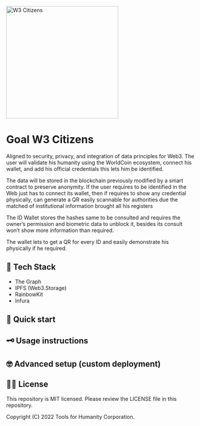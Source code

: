 <img src="https://www.linkpicture.com/q/WhatsApp-Image-2022-08-21-at-2.50.43-AM.jpeg" alt="W3 Citizens" width="300" />

# Goal W3 Citizens

Aligned to security, privacy, and integration of data principles for Web3. The user will validate his humanity using the WorldCoin ecosystem, connect his wallet, and add his official credentials this lets him be identified.

The data will be stored in the blockchain previously modified by a smart contract to preserve anonymity. If the user requires to be identified in the Web just has to connect its wallet, then if requires to show any credential physically, can generate a QR easily scannable for authorities due the matched of institutional information brought all his registers

The ID Wallet stores the hashes same to be consulted and requires the owner’s permission and biometric data to unblock it, besides its consult won’t show more information than required.

The wallet lets to get a QR for every ID and easily demonstrate his physically if he required.

## 📄 Tech Stack

- The Graph
- IPFS (Web3.Storage)
- RainbowKit
- Infura


## 🚀 Quick start

## 🗝 Usage instructions

## 🤓 Advanced setup (custom deployment)

## 🧑‍⚖️ License

This repository is MIT licensed. Please review the LICENSE file in this repository.

Copyright (C) 2022 Tools for Humanity Corporation.

